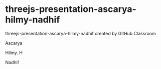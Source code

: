 # threejs-presentation-ascarya-hilmy-nadhif
threejs-presentation-ascarya-hilmy-nadhif created by GitHub Classroom

Ascarya

Hilmy. H

Nadhif
